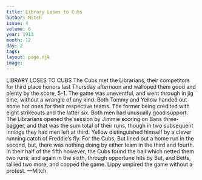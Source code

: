 ```yaml
---
title: Library Loses to Cubs
author: Mitch
issue: 4
volume: 6
year: 1913
month: 12
day: 2
tags:
layout: page.njk
image:
---
```

LIBRARY LOSES TO CUBS    The Cubs met the Librarians, their competitors for third place honors last Thursday afternoon and walloped them good and plenty by the score, 5-1. The game was uneventful, and went through in jig time, without a wrangle of any kind. Both Tommy and Yellow handed out some hot ones for their respective teams. The former being credited with eight strikeouts and the latter six. Both men had unusually good support. The Librarians opened the session by Jimmie scoring on Bans three-bagger, and that was the sum total of their runs, though in two subsequent innings they had men left at third. Yellow distinguished himself by a clever running catch of Freddie’s fly. For the Cubs, But lined out a home run in the second, but, there was nothing doing by either team in the third and fourth. In their half of the fifth however, the Cubs found the ball which netted them two runs; and again in the sixth, through opportune hits by But, and Betts, tallied two more, and copped the game. Lippy umpired the game without a protest. —Mitch. 
